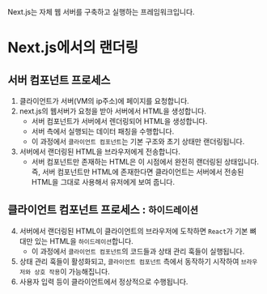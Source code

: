 Next.js는 자체 웹 서버를 구축하고 실행하는 프레임워크입니다.

# Next.js에서의 랜더링

## 서버 컴포넌트 프로세스

1. 클라이언트가 서버(VM의 ip주소)에 페이지를 요청합니다.
2. next.js의 웹서버가 요청을 받아 서버에서 HTML을 생성합니다.
   - 서버 컴포넌트가 서버에서 렌더링되어 HTML을 생성합니다.
   - 서버 측에서 실행되는 데이터 패칭을 수행합니다.
   - 이 과정에서 `클라이언트 컴포넌트`는 기본 구조와 초기 상태만 랜더링됩니다.
3. 서버에서 랜더링된 HTML을 브라우저에게 전송합니다.
   - 서버 컴포넌트만 존재하는 HTML은 이 시점에서 완전히 랜더링된 상태입니다. 즉, 서버 컴포넌트만 HTML에 존재한다면 클라이언트는 서버에서 전송된 HTML을 그대로 사용해서 유저에게 보여 줍니다.

## 클라이언트 컴포넌트 프로세스 : `하이드레이션`

4. 서버에서 랜더링된 HTML이 클라이언트의 브라우저에 도착하면 `React`가 기본 뼈대만 있는 HTML을 `하이드레이션`합니다.
   - 이 과정에서 `클라이언트 컴포넌트`의 코드들과 상태 관리 훅들이 실행됩니다.
5. 상태 관리 훅들이 활성화되고, `클라이언트 컴포넌트` 측에서 동작하기 시작하여 `브라우저와 상호 작용`이 가능해집니다.
6. 사용자 입력 등이 클라이언트에서 정상적으로 수행됩니다.
